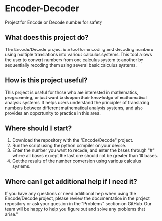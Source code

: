 # Encoder-Decoder
Project for Encode or Decode number for safety

## What does this project do?

The Encode/Decode project is a tool for encoding and decoding numbers using multiple translations into various calculus systems. This tool allows the user to convert numbers from one calculus system to another by sequentially recoding them using several basic calculus systems.

## How is this project useful?

This project is useful for those who are interested in mathematics, programming, or just want to deepen their knowledge of mathematical analysis systems. It helps users understand the principles of translating numbers between different mathematical analysis systems, and also provides an opportunity to practice in this area.

## Where should I start?

1. Download the repository with the "Encode/Decode" project.
2. Run the script using the python compiler on your device.
3. Enter the number you want to recode, and enter the bases through "#" where all bases except the last one should not be greater than 10 bases.
4. Get the results of the number conversion using various calculus systems.

## Where can I get additional help if I need it?

If you have any questions or need additional help when using the Encode/Decode project, please review the documentation in the project repository or ask your question in the "Problems" section on GitHub. Our team will be happy to help you figure out and solve any problems that arise."
